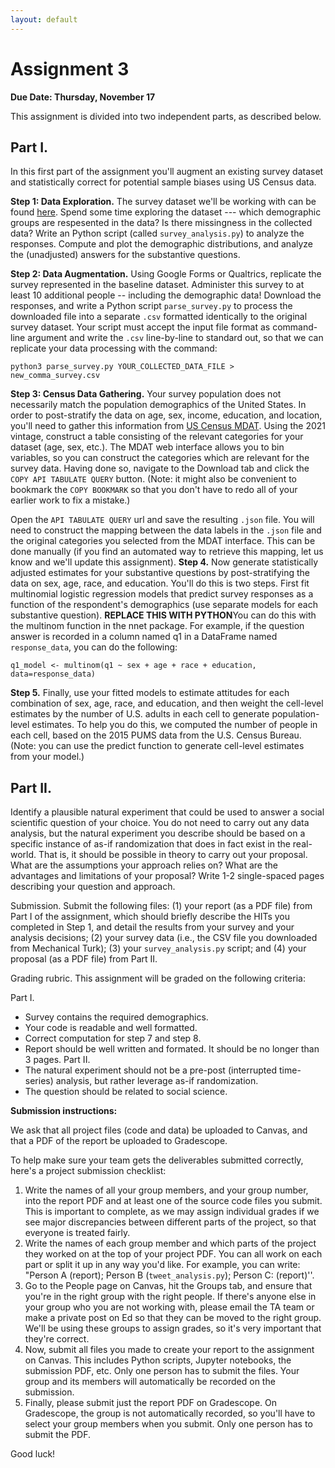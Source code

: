 ```yaml
---
layout: default
---
```

# Assignment 3

**Due Date: Thursday, November 17**

This assignment is divided into two independent parts, as described below.

## Part I.

In this first part of the assignment you'll augment an existing survey dataset and statistically correct for potential sample biases using US Census data.

**Step 1: Data Exploration.** The survey dataset we'll be working with can be found [here](https://raw.githubusercontent.com/fivethirtyeight/data/master/comma-survey/comma-survey.csv). Spend some time exploring the dataset --- which demographic groups are respesented in the data? Is there missingness in the collected data?  Write an Python script (called `survey_analysis.py`) to analyze the responses. Compute and plot the demographic distributions, and analyze the (unadjusted) answers for the substantive questions.

**Step 2: Data Augmentation.** Using Google Forms or Qualtrics, replicate the survey represented in the baseline dataset. Administer this survey to at least 10 additional people -- including the demographic data! Download the responses, and write a Python script `parse_survey.py` to process the downloaded file into a separate `.csv` formatted identically to the original survey dataset. Your script must accept the input file format as command-line argument and write the `.csv` line-by-line to standard out, so that we can replicate your data processing with the command:
```
python3 parse_survey.py YOUR_COLLECTED_DATA_FILE > new_comma_survey.csv
```

**Step 3: Census Data Gathering.** Your survey population does not necessarily match the population demographics of the United States. In order to post-stratify the data on age, sex, income, education, and location, you'll need to gather this information from [US Census MDAT](data.census.gov/mdat). Using the 2021 vintage, construct a table consisting of the relevant categories for your dataset (age, sex, etc.). The MDAT web interface allows you to bin variables, so you can construct the categories which are relevant for the survey data. Having done so, navigate to the Download tab and click the `COPY API TABULATE QUERY` button. (Note: it might also be convenient to bookmark the `COPY BOOKMARK` so that you don't have to redo all of your earlier work to fix a mistake.)

Open the `API TABULATE QUERY` url and save the resulting `.json` file. You will need to construct the mapping between the data labels in the `.json` file and the original categories you selected from the MDAT interface. This can be done manually (if you find an automated way to retrieve this mapping, let us know and we'll update this assignment). 
**Step 4.** Now generate statistically adjusted estimates for your substantive questions by post-stratifying the data on sex, age, race, and education. You'll do this is two steps. First fit multinomial logistic regression models that predict survey responses as a function of the respondent's demographics (use separate models for each substantive question). **REPLACE THIS WITH PYTHON**You can do this with the multinom function in the nnet package. For example, if the question answer is recorded in a column named q1 in a DataFrame named `response_data`, you can do the following:

```
q1_model <- multinom(q1 ~ sex + age + race + education, data=response_data)
```

**Step 5.** Finally, use your fitted models to estimate attitudes for each combination of sex, age, race, and education, and then weight the cell-level estimates by the number of U.S. adults in each cell to generate population-level estimates. To help you do this, we computed the number of people in each cell, based on the 2015 PUMS data from the U.S. Census Bureau. (Note: you can use the predict function to generate cell-level estimates from your model.)


## Part II. 
Identify a plausible natural experiment that could be used to answer a social scientific question of your choice. You do not need to carry out any data analysis, but the natural experiment you describe should be based on a specific instance of as-if randomization that does in fact exist in the real-world. That is, it should be possible in theory to carry out your proposal. What are the assumptions your approach relies on? What are the advantages and limitations of your proposal? Write 1-2 single-spaced pages describing your question and approach.

Submission. Submit the following files: (1) your report (as a PDF file) from Part I of the assignment, which should briefly describe the HITs you completed in Step 1, and detail the results from your survey and your analysis decisions; (2) your survey data (i.e., the CSV file you downloaded from Mechanical Turk); (3) your `survey_analysis.py` script; and (4) your proposal (as a PDF file) from Part II.

Grading rubric. This assignment will be graded on the following criteria:

Part I.
* Survey contains the required demographics.
* Your code is readable and well formatted.
* Correct computation for step 7 and step 8.
* Report should be well written and formated. It should be no longer than 3 pages.
Part II.
* The natural experiment should not be a pre-post (interrupted time-series) analysis, but rather leverage as-if randomization.
* The question should be related to social science.

**Submission instructions:**

We ask that all project files (code and data) be uploaded to Canvas, and that a PDF of the report be uploaded to Gradescope.

To help make sure your team gets the deliverables submitted correctly, here's a project submission checklist:   

1. Write the names of all your group members, and your group number, into the report PDF and at least one of the source code files you submit. This is important to complete, as we may assign individual grades if we see major discrepancies between different parts of the project, so that everyone is treated fairly.
2. Write the names of each group member and which parts of the project they worked on at the top of your project PDF. You can all work on each part or split it up in any way you'd like. For example, you can write: "Person A (report); Person B (`tweet_analysis.py`); Person C: (report)''.
3. Go to the People page on Canvas, hit the Groups tab, and ensure that you're in the right group with the right people. If there's anyone else in your group who you are not working with, please email the TA team or make a private post on Ed so that they can be moved to the right group. We'll be using these groups to assign grades, so it's very important that they're correct.
4. Now, submit all files you made to create your report to the assignment on Canvas. This includes Python scripts, Jupyter notebooks, the submission PDF, etc. Only one person has to submit the files. Your group and its members will automatically be recorded on the submission.
5. Finally, please submit just the report PDF on Gradescope. On Gradescope, the group is not automatically recorded, so you'll have to select your group members when you submit. Only one person has to submit the PDF.

Good luck!

